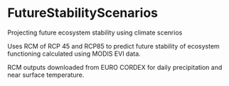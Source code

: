 # FutureStabilityScenarios
Projecting future ecosystem stability using climate scenrios


Uses RCM of RCP 45 and RCP85 to predict future stability of ecosystem functioning calculated using MODIS EVI data.

RCM outputs downloaded from EURO CORDEX for daily precipitation and near surface temperature. 
